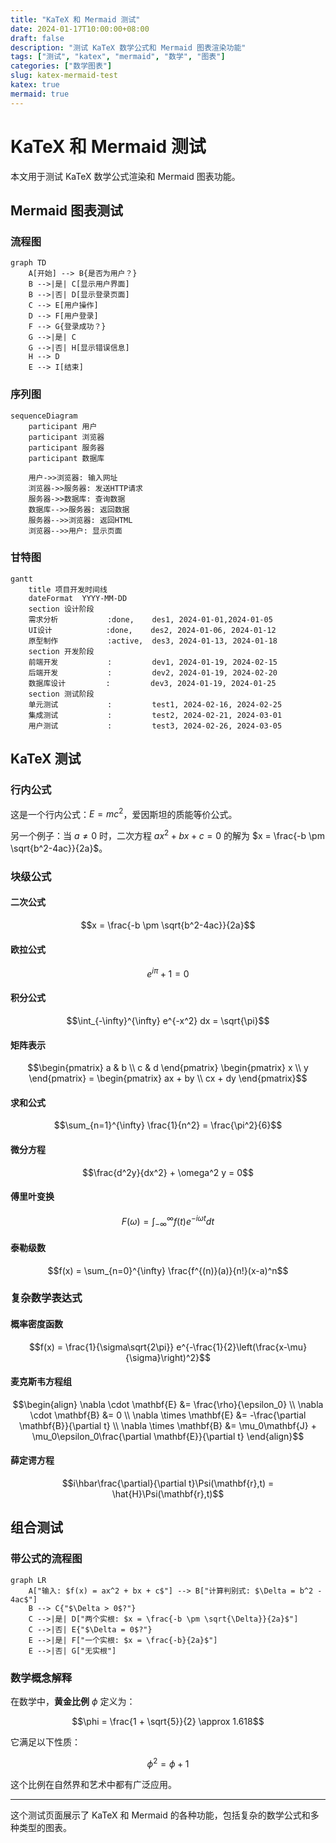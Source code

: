 ```yaml
---
title: "KaTeX 和 Mermaid 测试"
date: 2024-01-17T10:00:00+08:00
draft: false
description: "测试 KaTeX 数学公式和 Mermaid 图表渲染功能"
tags: ["测试", "katex", "mermaid", "数学", "图表"]
categories: ["数学图表"]
slug: katex-mermaid-test
katex: true
mermaid: true
---
```


# KaTeX 和 Mermaid 测试

本文用于测试 KaTeX 数学公式渲染和 Mermaid 图表功能。

## Mermaid 图表测试

### 流程图

```mermaid
graph TD
    A[开始] --> B{是否为用户？}
    B -->|是| C[显示用户界面]
    B -->|否| D[显示登录页面]
    C --> E[用户操作]
    D --> F[用户登录]
    F --> G{登录成功？}
    G -->|是| C
    G -->|否| H[显示错误信息]
    H --> D
    E --> I[结束]
```

### 序列图

```mermaid
sequenceDiagram
    participant 用户
    participant 浏览器
    participant 服务器
    participant 数据库

    用户->>浏览器: 输入网址
    浏览器->>服务器: 发送HTTP请求
    服务器->>数据库: 查询数据
    数据库-->>服务器: 返回数据
    服务器-->>浏览器: 返回HTML
    浏览器-->>用户: 显示页面
```

### 甘特图

```mermaid
gantt
    title 项目开发时间线
    dateFormat  YYYY-MM-DD
    section 设计阶段
    需求分析           :done,    des1, 2024-01-01,2024-01-05
    UI设计            :done,    des2, 2024-01-06, 2024-01-12
    原型制作           :active,  des3, 2024-01-13, 2024-01-18
    section 开发阶段
    前端开发           :         dev1, 2024-01-19, 2024-02-15
    后端开发           :         dev2, 2024-01-19, 2024-02-20
    数据库设计         :         dev3, 2024-01-19, 2024-01-25
    section 测试阶段
    单元测试           :         test1, 2024-02-16, 2024-02-25
    集成测试           :         test2, 2024-02-21, 2024-03-01
    用户测试           :         test3, 2024-02-26, 2024-03-05
```


## KaTeX 测试

### 行内公式

这是一个行内公式：$E = mc^2$，爱因斯坦的质能等价公式。

另一个例子：当 $a \neq 0$ 时，二次方程 $ax^2 + bx + c = 0$ 的解为 $x = \frac{-b \pm \sqrt{b^2-4ac}}{2a}$。

### 块级公式
#### 二次公式
$$x = \frac{-b \pm \sqrt{b^2-4ac}}{2a}$$

#### 欧拉公式
$$e^{i\pi} + 1 = 0$$

#### 积分公式
$$\int_{-\infty}^{\infty} e^{-x^2} dx = \sqrt{\pi}$$

#### 矩阵表示
$$\begin{pmatrix} a & b \\ c & d \end{pmatrix} \begin{pmatrix} x \\ y \end{pmatrix} = \begin{pmatrix} ax + by \\ cx + dy \end{pmatrix}$$

#### 求和公式
$$\sum_{n=1}^{\infty} \frac{1}{n^2} = \frac{\pi^2}{6}$$

#### 微分方程
$$\frac{d^2y}{dx^2} + \omega^2 y = 0$$

#### 傅里叶变换
$$F(\omega) = \int_{-\infty}^{\infty} f(t) e^{-i\omega t} dt$$

#### 泰勒级数
$$f(x) = \sum_{n=0}^{\infty} \frac{f^{(n)}(a)}{n!}(x-a)^n$$

### 复杂数学表达式

#### 概率密度函数
$$f(x) = \frac{1}{\sigma\sqrt{2\pi}} e^{-\frac{1}{2}\left(\frac{x-\mu}{\sigma}\right)^2}$$

#### 麦克斯韦方程组
$$\begin{align}
\nabla \cdot \mathbf{E} &= \frac{\rho}{\epsilon_0} \\
\nabla \cdot \mathbf{B} &= 0 \\
\nabla \times \mathbf{E} &= -\frac{\partial \mathbf{B}}{\partial t} \\
\nabla \times \mathbf{B} &= \mu_0\mathbf{J} + \mu_0\epsilon_0\frac{\partial \mathbf{E}}{\partial t}
\end{align}$$

#### 薛定谔方程
$$i\hbar\frac{\partial}{\partial t}\Psi(\mathbf{r},t) = \hat{H}\Psi(\mathbf{r},t)$$

## 组合测试

### 带公式的流程图

```mermaid
graph LR
    A["输入: $f(x) = ax^2 + bx + c$"] --> B["计算判别式: $\Delta = b^2 - 4ac$"]
    B --> C{"$\Delta > 0$?"}
    C -->|是| D["两个实根: $x = \frac{-b \pm \sqrt{\Delta}}{2a}$"]
    C -->|否| E{"$\Delta = 0$?"}
    E -->|是| F["一个实根: $x = \frac{-b}{2a}$"]
    E -->|否| G["无实根"]
```

### 数学概念解释

在数学中，**黄金比例** $\phi$ 定义为：

$$\phi = \frac{1 + \sqrt{5}}{2} \approx 1.618$$

它满足以下性质：

$$\phi^2 = \phi + 1$$

这个比例在自然界和艺术中都有广泛应用。

---

这个测试页面展示了 KaTeX 和 Mermaid 的各种功能，包括复杂的数学公式和多种类型的图表。
